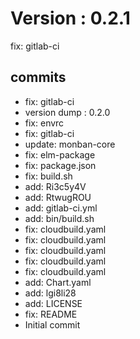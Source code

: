# Version : 0.2.1

fix: gitlab-ci

## commits

* fix: gitlab-ci
* version dump : 0.2.0
* fix: envrc
* fix: gitlab-ci
* update: monban-core
* fix: elm-package
* fix: package.json
* fix: build.sh
* add: Ri3c5y4V
* add: RtwugROU
* add: gitlab-ci.yml
* add: bin/build.sh
* fix: cloudbuild.yaml
* fix: cloudbuild.yaml
* fix: cloudbuild.yaml
* fix: cloudbuild.yaml
* fix: cloudbuild.yaml
* add: Chart.yaml
* add: lgi8li28
* add: LICENSE
* fix: README
* Initial commit
